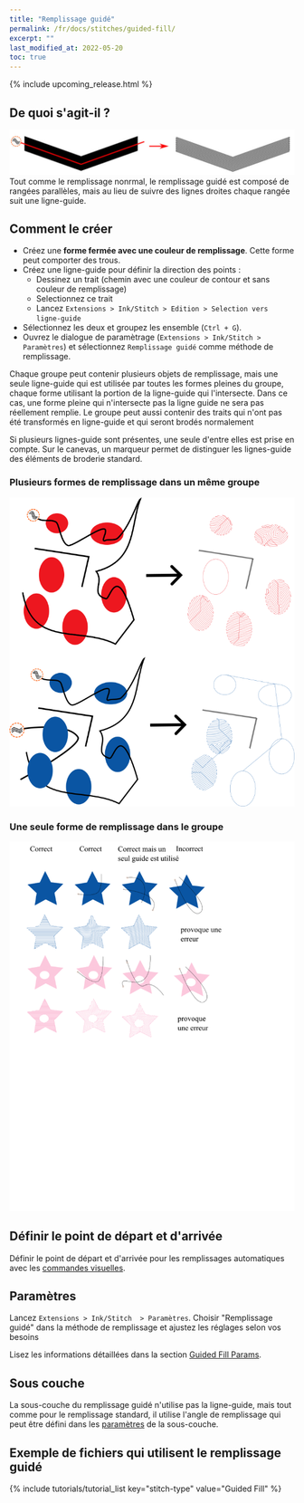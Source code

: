 ```yaml
---
title: "Remplissage guidé"
permalink: /fr/docs/stitches/guided-fill/
excerpt: ""
last_modified_at: 2022-05-20
toc: true
---
```

{% include upcoming_release.html %}

## De quoi s'agit-il ?



![Fill stitch detail](/assets/images/docs/guided-fill-detail.jpg)
Tout comme le remplissage nonrmal, le remplissage guidé est composé de rangées parallèles, mais au lieu de suivre des lignes droites chaque rangée suit   une ligne-guide.

## Comment le créer

* Créez une **forme fermée avec une couleur de remplissage**. Cette forme  peut comporter des trous.
* Créez une ligne-guide pour définir la direction des points :
    * Dessinez un trait (chemin avec une couleur de contour et sans couleur de remplissage)
    * Selectionnez ce trait
    * Lancez `Extensions > Ink/Stitch > Edition > Selection vers ligne-guide`
* Sélectionnez les deux et groupez les ensemble (`Ctrl + G`).
* Ouvrez le dialogue de paramètrage (`Extensions > Ink/Stitch > Paramètres`) et sélectionnez `Remplissage guidé` comme méthode de remplissage.

Chaque groupe peut contenir plusieurs objets de remplissage, mais une seule ligne-guide qui est utilisée par toutes les formes pleines du groupe, 
chaque forme utilisant la portion de la ligne-guide qui l'intersecte. Dans ce cas, une forme pleine qui n'intersecte pas la ligne guide ne sera pas réellement remplie. Le groupe peut aussi contenir des traits qui n'ont pas été transformés en ligne-guide et qui seront brodés normalement

Si plusieurs lignes-guide sont présentes, une seule d'entre elles est prise en compte. Sur le canevas, un marqueur permet de distinguer les lignes-guide des éléments de broderie standard.

### Plusieurs formes de remplissage dans un même groupe

![Guided Fill Group](/assets/images/docs/guided-fill-group.png)

### Une seule forme de remplissage dans le groupe

![Guided Fill One in a Group](/assets/images/docs/fr/guided-fill-single-fr.png)

## Définir le point de départ et d'arrivée
Définir le point de départ et d'arrivée pour les remplissages automatiques avec les [commandes visuelles](/fr/docs/commands/).

## Paramètres

Lancez `Extensions > Ink/Stitch  > Paramètres`. Choisir "Remplissage guidé" dans la méthode de remplissage et ajustez les réglages selon vos besoins

Lisez les informations détaillées dans la section  [Guided Fill Params](/docs/params/#guided-fill-params).

## Sous couche

La sous-couche du remplissage guidé  n'utilise pas la ligne-guide, mais tout comme pour le remplissage standard, il utilise l'angle de remplissage qui peut être défini dans les 
[paramètres](/docs/params/#fill-underlay) de la sous-couche.
##  Exemple de fichiers qui utilisent le remplissage guidé
{% include tutorials/tutorial_list key="stitch-type" value="Guided Fill" %}
